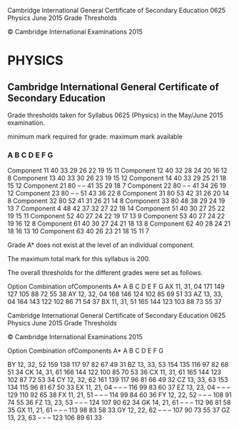  Cambridge International General Certificate of Secondary Education 0625 Physics June 2015 Grade Thresholds 

 © Cambridge International Examinations 2015 

# PHYSICS 

## Cambridge International General Certificate of Secondary Education 

Grade thresholds taken for Syllabus 0625 (Physics) in the May/June 2015 examination. 

 minimum mark required for grade: maximum mark available 

### A B C D E F G 

 Component 11 40 33 29 26 22 19 15 11 Component 12 40 32 28 24 20 16 12 8 Component 13 40 33 30 26 23 19 15 12 Component 14 40 33 29 25 21 18 15 12 Component 21 80 – – 41 35 29 18 7 Component 22 80 – – 41 34 26 19 12 Component 23 80 – – 51 43 36 22 8 Component 31 80 53 42 31 26 20 14 8 Component 32 80 52 41 31 26 21 14 8 Component 33 80 48 38 29 24 19 13 7 Component 4 48 42 37 32 27 22 18 14 Component 51 40 30 27 25 22 19 15 11 Component 52 40 27 24 22 19 17 13 9 Component 53 40 27 24 22 19 16 12 8 Component 61 40 30 27 24 21 18 13 8 Component 62 40 28 24 21 18 16 13 10 Component 63 40 26 23 21 18 15 11 7 

Grade A* does not exist at the level of an individual component. 

The maximum total mark for this syllabus is 200. 

The overall thresholds for the different grades were set as follows. 

 Option Combination ofComponents A* A B C D E F G AX 11, 31, 04 171 149 127 105 88 72 55 38 AY 12, 32, 04 168 146 124 102 85 69 51 33 AZ 13, 33, 04 164 143 122 102 86 71 54 37 BX 11, 31, 51 165 144 123 103 88 73 55 37 


 Cambridge International General Certificate of Secondary Education 0625 Physics June 2015 Grade Thresholds 

 © Cambridge International Examinations 2015 

Option Combination ofComponents A* A B C D E F G 

 BY 12, 32, 52 159 138 117 97 82 67 49 31 BZ 13, 33, 53 154 135 116 97 82 68 51 34 CK 14, 31, 61 166 144 122 100 85 70 53 36 CX 11, 31, 61 165 144 123 102 87 72 53 34 CY 12, 32, 62 161 139 117 96 81 66 49 32 CZ 13, 33, 63 153 134 115 96 81 67 50 33 EX 11, 21, 04 – – – 116 99 83 60 37 EZ 13, 23, 04 – – – 129 110 92 65 38 FX 11, 21, 51 – – – 114 99 84 60 36 FY 12, 22, 52 – – – 108 91 74 55 36 FZ 13, 23, 53 – – – 124 107 90 62 34 GK 14, 21, 61 – – – 112 96 81 58 35 GX 11, 21, 61 – – – 113 98 83 58 33 GY 12, 22, 62 – – – 107 90 73 55 37 GZ 13, 23, 63 – – – 123 106 89 61 33 


